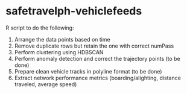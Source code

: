 # safetravelph-vehiclefeeds

R script to do the following:

1. Arrange the data points based on time 
2. Remove duplicate rows but retain the one with correct numPass
3. Perform clustering using HDBSCAN
4. Perform anomaly detection and correct the trajectory points (to be done) 
5. Prepare clean vehicle tracks in polyline format (to be done)
6. Extract network performance metrics (boarding/alighting, distance traveled, average speed)
